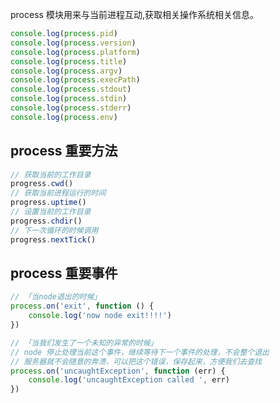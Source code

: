 process 模块用来与当前进程互动,获取相关操作系统相关信息。

```javascript
console.log(process.pid)
console.log(process.version)
console.log(process.platform)
console.log(process.title)
console.log(process.argv)
console.log(process.execPath)
console.log(process.stdout)
console.log(process.stdin)
console.log(process.stderr)
console.log(process.env)
```

## process 重要方法

```javascript
// 获取当前的工作目录
progress.cwd()
// 获取当前进程运行的时间
progress.uptime()
// 设置当前的工作目录
progress.chdir()
// 下一次循环的时候调用
progress.nextTick()
```

## process 重要事件

```javascript
// 「当node退出的时候」
process.on('exit', function () {
    console.log('now node exit!!!!')
})

// 「当我们发生了一个未知的异常的时候」
// node 停止处理当前这个事件，继续等待下一个事件的处理，不会整个退出
// 服务器就不会随意的奔溃，可以把这个错误，保存起来，方便我们去查找
process.on('uncaughtException', function (err) {
    console.log('uncaughtException called ', err)
})
```
